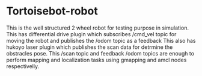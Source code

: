 # Tortoisebot-robot

This is the well structured 2 wheel robot for testing purpose in simulation. This has differential drive plugin which subscribes /cmd_vel topic for moving the robot and publishes the /odom topic as a feedback
This also has hukoyo laser plugin which publishes the scan data for detrmine the obstracles pose. 
This /scan topic and feedback /odom topics are enough to perform mapping and localization tasks using gmapping and amcl nodes respectivelly.
